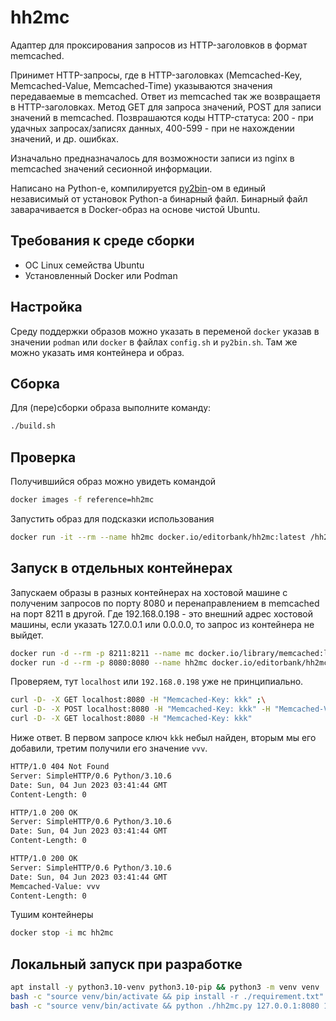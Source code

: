 # hh2mc

Адаптер для проксирования запросов из HTTP-заголовков в формат memcached.

Принимет HTTP-запросы, где в  HTTP-заголовках (Memcached-Key, Memcached-Value, Memcached-Time) указываются значения передаваемые в memcached.
Ответ из memcached так же возвращаетя в HTTP-заголовках.
Метод GET для запроса значений, POST для записи значений в memcached.
Позврашаются коды HTTP-статуса: 200 - при удачных запросах/записях данных, 400-599 - при не нахождении значений, и др. ошибках.

Изначально предназначалось для возможности записи из nginx в memcached значений сесионной информации.

Написано на Python-е, компилируется [py2bin](https://github.com/editorbank/py2bin)-ом в единый независимый от установок Python-а бинарный файл.
Бинарный файл заварачивается в Docker-образ на основе чистой Ubuntu.

## Требования к среде сборки

* ОС Linux семейства Ubuntu
* Установленный Docker или Podman

## Настройка

Среду поддержки образов можно указать в переменой `docker` указав в значении `podman` или `docker` в файлах `config.sh` и `py2bin.sh`.
Там же можно указать имя контейнера и образ.

## Сборка

Для (пере)сборки образа выполните команду:

```bash
./build.sh
```

## Проверка

Получившийся образ можно увидеть командой

```bash
docker images -f reference=hh2mc
```

Запустить образ для подсказки использования

```bash
docker run -it --rm --name hh2mc docker.io/editorbank/hh2mc:latest /hh2mc.bin --help
```

## Запуск в отдельных контейнерах

Запускаем образы в разных контейнерах на хостовой машине с полученим запросов по порту 8080 и перенаправлением в memcached на порт 8211 в другой.
Где 192.168.0.198 - это внешний адрес хостовой машины, если указать 127.0.0.1 или 0.0.0.0, то запрос из контейнера не выйдет.

```bash
docker run -d --rm -p 8211:8211 --name mc docker.io/library/memcached:latest memcached -p 8211
docker run -d --rm -p 8080:8080 --name hh2mc docker.io/editorbank/hh2mc:latest /hh2mc.bin 0.0.0.0:8080 192.168.0.198:8211
```

Проверяем, тут `localhost` или `192.168.0.198` уже не принципиально.

```bash
curl -D- -X GET localhost:8080 -H "Memcached-Key: kkk" ;\
curl -D- -X POST localhost:8080 -H "Memcached-Key: kkk" -H "Memcached-Value: vvv" ;\
curl -D- -X GET localhost:8080 -H "Memcached-Key: kkk"
```

Ниже ответ. В первом запросе ключ `kkk` небыл найден, вторым мы его добавили, третим получили его значение `vvv`.

```bash
HTTP/1.0 404 Not Found
Server: SimpleHTTP/0.6 Python/3.10.6
Date: Sun, 04 Jun 2023 03:41:44 GMT
Content-Length: 0

HTTP/1.0 200 OK
Server: SimpleHTTP/0.6 Python/3.10.6
Date: Sun, 04 Jun 2023 03:41:44 GMT
Content-Length: 0

HTTP/1.0 200 OK
Server: SimpleHTTP/0.6 Python/3.10.6
Date: Sun, 04 Jun 2023 03:41:44 GMT
Memcached-Value: vvv
Content-Length: 0

```

Тушим контейнеры

```bash
docker stop -i mc hh2mc
```

## Локальный запуск при разработке

```bash
apt install -y python3.10-venv python3.10-pip && python3 -m venv venv
bash -c "source venv/bin/activate && pip install -r ./requirement.txt"
bash -c "source venv/bin/activate && python ./hh2mc.py 127.0.0.1:8080 127.0.0.1:8211"
```
